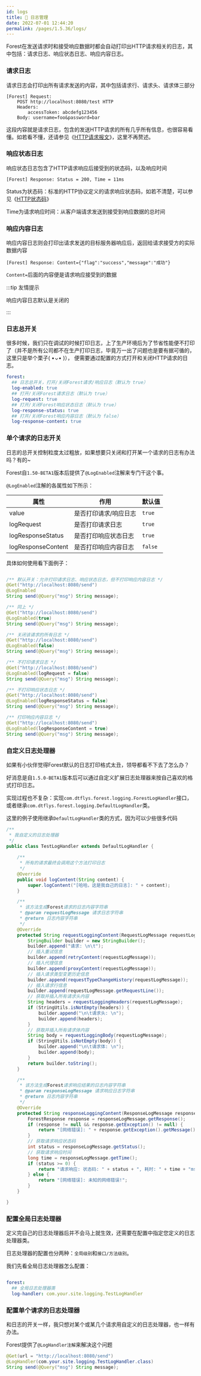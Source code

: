 ```yaml
---
id: logs
title: 🎂 日志管理
date: 2022-07-01 12:44:20
permalink: /pages/1.5.36/logs/
---
```


Forest在发送请求时和接受响应数据时都会自动打印出HTTP请求相关的日志，其中包括：请求日志、响应状态日志、响应内容日志。

### 请求日志

请求日志会打印出所有请求发送的内容，其中包括请求行、请求头、请求体三部分

```
[Forest] Request: 
	POST http://localhost:8080/test HTTP
	Headers: 
		accessToken: abcdefg123456
	Body: username=foo&password=bar
```

这段内容就是请求日志，包含的发送HTTP请求的所有几乎所有信息，也很容易看懂。如若看不懂，还请参见《[HTTP请求报文](https://www.w3.org/Protocols/rfc2616/rfc2616-sec5.html)》，这里不再赘述。


### 响应状态日志

响应状态日志包含了HTTP请求响应后接受到的状态码，以及响应时间

```
[Forest] Response: Status = 200, Time = 11ms
```

Status为状态码：标准的HTTP协议定义的请求响应状态码，如若不清楚，可以参见《[HTTP状态码](https://www.w3.org/Protocols/rfc2616/rfc2616-sec10.html)》

Time为请求响应时间：从客户端请求发送到接受到响应数据的总时间

### 响应内容日志

响应内容日志则会打印出请求发送的目标服务器响应后，返回给请求接受方的实际数据内容

```
[Forest] Response: Content={"flag":"success","message":"成功"}
```

`Content=`后面的内容便是请求响应接受到的数据

:::tip 友情提示

响应内容日志默认是关闭的

:::

### 日志总开关

很多时候，我们只在调试的时候打印日志，上了生产环境后为了节省性能便不打印了（并不是所有公司都不在生产打印日志，毕竟万一出了问题也是要有据可循的，这里只是举个栗子( •⌄• )），
便需要通过配置的方式打开和关闭HTTP请求的日志。

```yaml
forest:
  ## 日志总开关，打开/关闭Forest请求/响应日志（默认为 true）
  log-enabled: true
  ## 打开/关闭Forest请求日志（默认为 true）
  log-request: true
  ## 打开/关闭Forest响应状态日志（默认为 true）
  log-response-status: true
  ## 打开/关闭Forest响应内容日志（默认为 false）
  log-response-content: true
```


### 单个请求的日志开关

日志的总开关控制粒度太过粗放，如果想要只关闭和打开某一个请求的日志有办法吗？有的~

Forest自`1.50-BETA1`版本后提供了`@LogEnabled`注解来专门干这个事。

`@LogEnabled`注解的各属性如下所示：

| 属性   |  作用 | 默认值
| --------------------  | ------------- | ----------|
| value                 | 是否打印请求/响应日志 | `true` |
| logRequest            | 是否打印请求日志 | `true` |
| logResponseStatus     | 是否打印响应状态日志 | `true` |
| logResponseContent    | 是否打印响应内容日志 | `false` |

具体如何使用看下面例子：

```java

/** 默认开关：允许打印请求日志、响应状态日志，但不打印响应内容日志 */
@Get("http://localhost:8080/send")
@LogEnabled
String send(@Query("msg") String message);

/** 同上 */
@Get("http://localhost:8080/send")
@LogEnabled(true)
String send(@Query("msg") String message);

/** 关闭该请求的所有日志 */
@Get("http://localhost:8080/send")
@LogEnabled(false)
String send(@Query("msg") String message);

/** 不打印请求日志 */
@Get("http://localhost:8080/send")
@LogEnabled(logRequest = false)
String send(@Query("msg") String message);

/** 不打印响应状态日志 */
@Get("http://localhost:8080/send")
@LogEnabled(logResponseStatus = false)
String send(@Query("msg") String message);

/** 打印响应内容日志 */
@Get("http://localhost:8080/send")
@LogEnabled(logResponseContent = true)
String send(@Query("msg") String message);

```

### 自定义日志处理器

如果有小伙伴觉得Forest默认的日志打印格式太丑，领导都看不下去了怎么办？

好消息是自`1.5.0-BETA1`版本后可以通过自定义扩展日志处理器来按自己喜欢的格式打印日志。

实现过程也不复杂：实现`com.dtflys.forest.logging.ForestLogHandler`接口，或者继承`com.dtflys.forest.logging.DefaultLogHandler`类。

这里的例子使用继承`DefaultLogHandler`类的方式，因为可以少些很多代码

```java
/**
 * 我自定义的日志处理器
 */
public class TestLogHandler extends DefaultLogHandler {
  
    /**
     * 所有的请求最终会调用这个方法打印日志
     */
    @Override
    public void logContent(String content) {
        super.logContent("[哈哈，这是我自己的日志]: " + content);
    }

    /**
     * 该方法生成Forest请求的日志内容字符串
     * @param requestLogMessage 请求日志字符串
     * @return 日志内容字符串
     */
    @Override
    protected String requestLoggingContent(RequestLogMessage requestLogMessage) {
        StringBuilder builder = new StringBuilder();
        builder.append("请求: \n\t");
        // 插入重试信息
        builder.append(retryContent(requestLogMessage));
        // 插入代理信息
        builder.append(proxyContent(requestLogMessage));
        // 插入请求类型变更历史信息
        builder.append(requestTypeChangeHistory(requestLogMessage));
        // 插入请求行信息
        builder.append(requestLogMessage.getRequestLine());
        // 获取并插入所有请求头内容
        String headers = requestLoggingHeaders(requestLogMessage);
        if (StringUtils.isNotEmpty(headers)) {
            builder.append("\n\t请求头: \n");
            builder.append(headers);
        }
        // 获取并插入所有请求体内容
        String body = requestLoggingBody(requestLogMessage);
        if (StringUtils.isNotEmpty(body)) {
            builder.append("\n\t请求体: \n");
            builder.append(body);
        }
        return builder.toString();
    }

    /**
     * 该方法生成Forest请求响应结果的日志内容字符串
     * @param responseLogMessage 请求响应日志字符串
     * @return 日志内容字符串
     */
    @Override
    protected String responseLoggingContent(ResponseLogMessage responseLogMessage) {
        ForestResponse response = responseLogMessage.getResponse();
        if (response != null && response.getException() != null) {
            return "[网络错误]: " + response.getException().getMessage();
        }
        // 获取请求响应状态码
        int status = responseLogMessage.getStatus();
        // 获取请求响应时间
        long time = responseLogMessage.getTime();
        if (status >= 0) {
            return "请求响应: 状态码: " + status + ", 耗时: " + time + "ms";
        } else {
            return "[网络错误]: 未知的网络错误!";
        }
    }

}

```

### 配置全局日志处理器

定义完自己的日志处理器后并不会马上就生效，还需要在配置中指定您定义的日志处理器类。

日志处理器的配置也分两种：`全局级别`和`接口/方法级别`。

我们先看全局日志处理器怎么配置：

```yaml

forest:
  ## 全局日志处理器类
  log-handler: com.your.site.logging.TestLogHandler

```

### 配置单个请求的日志处理器

和日志的开关一样，我只想对某个或某几个请求用自定义的日志处理器，也一样有办法。

Forest提供了`@LogHandler注解`来解决这个问题

```java
@Get(url = "http://localhost:8080/send")
@LogHandler(com.your.site.logging.TestLogHandler.class)
String send(@Query("msg") String message);
```

